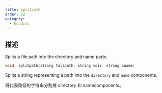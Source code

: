 ```yaml
---
title: splitpath
order: 32
category:
  - houdini
---
```

    
## 描述

Splits a file path into the directory and name parts.

```c
void  splitpath(string fullpath, string &dir, string &name)
```

Splits a string representing a path into the `directory` and `name`
components.

将代表路径的字符串分割成 directory 和 namecomponents。
